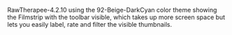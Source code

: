 RawTherapee-4.2.10 using the 92-Beige-DarkCyan color theme showing the
Filmstrip with the toolbar visible, which takes up more screen space but
lets you easily label, rate and filter the visible thumbnails.